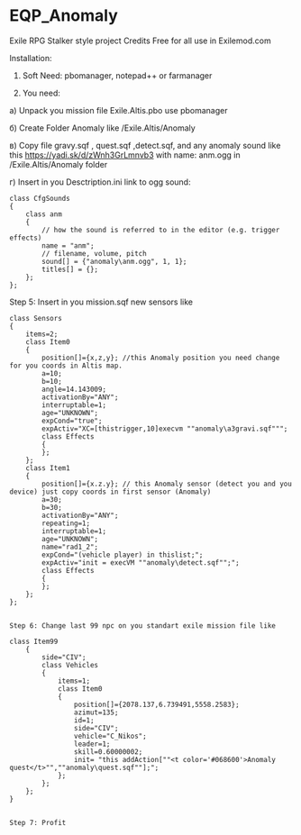 # EQP_Anomaly
Exile RPG Stalker style project Credits Free for all use in Exilemod.com

Installation:

1) Soft Need: pbomanager, notepad++ or farmanager

2) You need: 

а) Unpack you mission file Exile.Altis.pbo use pbomanager

б) Create Folder Anomaly like /Exile.Altis/Anomaly

в) Copy file  gravy.sqf , quest.sqf ,detect.sqf, and any anomaly sound like this https://yadi.sk/d/zWnh3GrLmnvb3 with name: anm.ogg in /Exile.Altis/Anomaly folder

г) Insert in you Desctription.ini link to ogg sound:

	class CfgSounds
	{
		class anm
		{
			// how the sound is referred to in the editor (e.g. trigger effects)
			name = "anm";
			// filename, volume, pitch
			sound[] = {"anomaly\anm.ogg", 1, 1};
			titles[] = {};
		};
	};

Step 5: Insert in you mission.sqf new sensors like

	class Sensors
	{
		items=2;
		class Item0
		{
			position[]={x,z,y}; //this Anomaly position you need change for you coords in Altis map.
			a=10;
			b=10;
			angle=14.143009;
			activationBy="ANY";
			interruptable=1;
			age="UNKNOWN";
			expCond="true";
			expActiv="XC=[thistrigger,10]execvm ""anomaly\a3gravi.sqf""";
			class Effects
			{
			};
		};
		class Item1
		{
			position[]={x.z.y}; // this Anomaly sensor (detect you and you device) just copy coords in first sensor (Anomaly)
			a=30;
			b=30;
			activationBy="ANY";
			repeating=1;
			interruptable=1;
			age="UNKNOWN";
			name="rad1_2";
			expCond="(vehicle player) in thislist;";
			expActiv="init = execVM ""anomaly\detect.sqf"";";
			class Effects
			{
			};
		};
	};
	
	
	Step 6: Change last 99 npc on you standart exile mission file like

	class Item99
		{
			side="CIV";
			class Vehicles
			{
				items=1;
				class Item0
				{
					position[]={2078.137,6.739491,5558.2583};
					azimut=135;
					id=1;
					side="CIV";
					vehicle="C_Nikos";
					leader=1;
					skill=0.60000002;
					init= "this addAction[""<t color='#068600'>Anomaly quest</t>"",""anomaly\quest.sqf""];";
				};
			};
		};
	}

	
	Step 7: Profit
